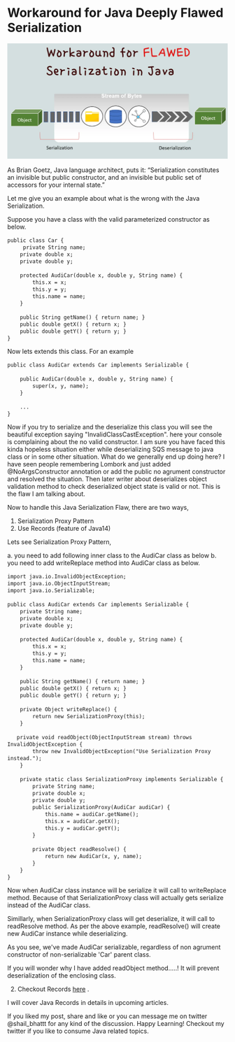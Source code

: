 # Workaround for Java Deeply Flawed Serialization

![](./java_serialization/java_serialization.webp)

> 
 As Brian Goetz, Java language architect, puts it: “Serialization constitutes an invisible but public constructor, and an invisible but public set of accessors for your internal state.”

Let me give you an example about what is the wrong with the Java Serialization.

Suppose you have a class with the valid parameterized constructor as below.

```
public class Car {
     private String name;
    private double x;
    private double y;
    
    protected AudiCar(double x, double y, String name) {
        this.x = x;
        this.y = y;
        this.name = name;
    }
    
    public String getName() { return name; }
    public double getX() { return x; }
    public double getY() { return y; }
}
``` 
Now lets extends this class. For an example

```
public class AudiCar extends Car implements Serializable {

    public AudiCar(double x, double y, String name) {
        super(x, y, name);
    }

    ...
}
```

Now if you try to serialize and the deserialize this class you will see the beautiful exception saying "InvalidClassCastException". here your console is complaining about the no valid constructor.  I am sure you have faced this kinda hopeless situation either while deserializing SQS message to java class or in some other situation. 
What do we generally end up doing here? I have seen people remembering  Lombork and just added @NoArgsConstructor annotation or add the public no agrument constructor and resolved the situation. Then later writer about deserializes object validation method to check deserialized object state is valid or not. This is the flaw I am talking about.

Now to handle this Java Serialization Flaw, there are two ways,
1. Serialization Proxy Pattern
2. Use Records (feature of Java14)

Lets see Serialization Proxy Pattern,

a. you need to add following inner class to the AudiCar class as below
b. you need to add writeReplace method into AudiCar class as below.

```
import java.io.InvalidObjectException;
import java.io.ObjectInputStream;
import java.io.Serializable;

public class AudiCar extends Car implements Serializable {
    private String name;
    private double x;
    private double y;

    protected AudiCar(double x, double y, String name) {
        this.x = x;
        this.y = y;
        this.name = name;
    }

    public String getName() { return name; }
    public double getX() { return x; }
    public double getY() { return y; }

    private Object writeReplace() {
        return new SerializationProxy(this);
    }

   private void readObject(ObjectInputStream stream) throws InvalidObjectException {
        throw new InvalidObjectException("Use Serialization Proxy instead.");
    }

    private static class SerializationProxy implements Serializable {
        private String name;
        private double x;
        private double y;
        public SerializationProxy(AudiCar audiCar) {
            this.name = audiCar.getName();
            this.x = audiCar.getX();
            this.y = audiCar.getY();
        }

        private Object readResolve() {
            return new AudiCar(x, y, name);
        }
    }
}
```
Now when AudiCar class instance will be serialize it will call to writeReplace method. Because of that SerializationProxy class will actually gets serialize instead of the AudiCar class. 

Simillarly, when SerializationProxy class will get deserialize, it will call to readResolve method. As per the above example, readResolve() will create new AudiCar instance while deserializing.

As you see, we've made AudiCar serializable, regardless of non agrument constructor of non-serializable 'Car' parent class.

If you will wonder why I have added readObject method.....! It will prevent deserialization of the enclosing class.

2. Checkout Records  [here](https://blogs.oracle.com/javamagazine/records-come-to-java#anchor_4 ) .

I will cover Java Records in details in upcoming articles. 

If you liked my post, share and like or you can message me on twitter @shail_bhattt for any kind of the discussion. Happy Learning!
Checkout my twitter if you like to consume Java related topics. 